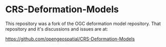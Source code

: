 CRS-Deformation-Models
======================

This repository was a fork of the OGC deformation model repository.   That repository and it's discussions and issues are at:

https://github.com/opengeospatial/CRS-Deformation-Models
